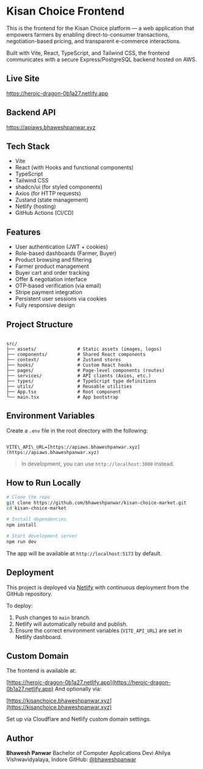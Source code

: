 
# Kisan Choice Frontend

This is the frontend for the Kisan Choice platform — a web application that empowers farmers by enabling direct-to-consumer transactions, negotiation-based pricing, and transparent e-commerce interactions.

Built with Vite, React, TypeScript, and Tailwind CSS, the frontend communicates with a secure Express/PostgreSQL backend hosted on AWS.

## Live Site

https://heroic-dragon-0b1a27.netlify.app

## Backend API

https://apiaws.bhaweshpanwar.xyz

## Tech Stack

- Vite
- React (with Hooks and functional components)
- TypeScript
- Tailwind CSS
- shadcn/ui (for styled components)
- Axios (for HTTP requests)
- Zustand (state management)
- Netlify (hosting)
- GitHub Actions (CI/CD)

## Features

- User authentication (JWT + cookies)
- Role-based dashboards (Farmer, Buyer)
- Product browsing and filtering
- Farmer product management
- Buyer cart and order tracking
- Offer & negotiation interface
- OTP-based verification (via email)
- Stripe payment integration
- Persistent user sessions via cookies
- Fully responsive design

## Project Structure

```

src/
├── assets/               # Static assets (images, logos)
├── components/           # Shared React components
├── context/              # Zustand stores
├── hooks/                # Custom React hooks
├── pages/                # Page-level components (routes)
├── services/             # API clients (Axios, etc.)
├── types/                # TypeScript type definitions
├── utils/                # Reusable utilities
├── App.tsx               # Root component
└── main.tsx              # App bootstrap

```

## Environment Variables

Create a `.env` file in the root directory with the following:

```

VITE\_API\_URL=[https://apiaws.bhaweshpanwar.xyz](https://apiaws.bhaweshpanwar.xyz)

````

> In development, you can use `http://localhost:3000` instead.

## How to Run Locally

```bash
# Clone the repo
git clone https://github.com/bhaweshpanwar/kisan-choice-market.git
cd kisan-choice-market

# Install dependencies
npm install

# Start development server
npm run dev
````

The app will be available at `http://localhost:5173` by default.

## Deployment

This project is deployed via [Netlify](https://netlify.com) with continuous deployment from the GitHub repository.

To deploy:

1. Push changes to `main` branch.
2. Netlify will automatically rebuild and publish.
3. Ensure the correct environment variables (`VITE_API_URL`) are set in Netlify dashboard.

## Custom Domain

The frontend is available at:

[https://heroic-dragon-0b1a27.netlify.app](https://heroic-dragon-0b1a27.netlify.app)
And optionally via:

[https://kisanchoice.bhaweshpanwar.xyz](https://kisanchoice.bhaweshpanwar.xyz)

Set up via Cloudflare and Netlify custom domain settings.

## Author

**Bhawesh Panwar**
Bachelor of Computer Applications
Devi Ahilya Vishwavidyalaya, Indore
GitHub: [@bhaweshpanwar](https://github.com/bhaweshpanwar)

```

